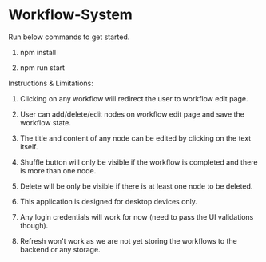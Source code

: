 # Workflow-System

Run below commands to get started.

1. npm install

2. npm run start


Instructions & Limitations:

1. Clicking on any workflow will redirect the user to workflow edit page.

2. User can add/delete/edit nodes on workflow edit page and save the workflow state.

3. The title and content of any node can be edited by clicking on the text itself.

3. Shuffle button will only be visible if the workflow is completed and there is more than one node.

4. Delete will be only be visible if there is at least one node to be deleted.

5. This application is designed for desktop devices only.

6. Any login credentials will work for now (need to pass the UI validations though).

7. Refresh won't work as we are not yet storing the workflows to the backend or any storage.